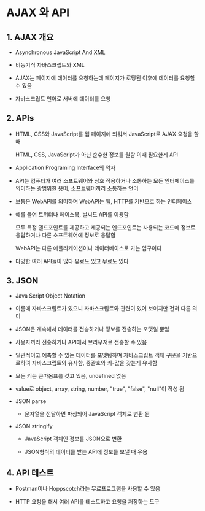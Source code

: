 # AJAX 와 API

## 1. AJAX 개요

- Asynchronous JavaScript And XML

- 비동기식 자바스크립트와 XML

- AJAX는 페이지에 데이터를 요청하는데 페이지가 로딩된 이후에 데이터를 요청할 수 있음

- 자바스크립트 언어로 서버에 데이터를 요청



## 2. APIs

- HTML, CSS와 JavaScript를 웹 페이지에 띄워서 JavaScript로 AJAX 요청을 할 때 
  
  HTML, CSS, JavaScript가 아닌 순수한 정보를 원함 이때 필요한게 API

- Application Programing Interface의 약자

- API는 컴퓨터가 여러 소프트웨어와 상호 작용하거나 소통하는 모든 인터페이스를 의미하는 광범위한 용어, 소프트웨어끼리 소통하는 언어

- 보통은 WebAPI를 의미하며 WebAPI는 웹, HTTP를 기반으로 하는 인터페이스

- 예를 들어 트위터나 페이스북, 날씨도 API를 이용함
  
  모두 특정 엔드포인트를 제공하고 제공되는 엔드포인트는 사용되는 코드에 정보로 응답하거나 다른 소프트웨어에 정보로 응답함
  
  WebAPI는 다른 애플리케이션이나 데이터베이스로 가는 입구이다

- 다양한 여러 API들이 많다 유료도 있고 무료도 있다



## 3. JSON

- Java Script Object Notation

- 이름에 자바스크립트가 있으니 자바스크립트와 관련이 있어 보이지만 전혀 다른 의미

- JSON은 계속해서 데이터를 전송하거나 정보를 전송하는 포맷일 뿐임

- 사용자끼리 전송하거나 API에서 브라우저로 전송할 수 있음

- 일관적이고 예측할 수 있는 데이터를 포맷팅하며 자바스크립트 객체 구문을 기반으로하여 자바스크립트와 유사함, 중괄호와 키-값을 갖는게 유사함

- 모든 키는 큰따옴표를 갖고 있음, undefined 없음

- value로 object, array, string, number, "true", "false", "null"이 작성 됨

- JSON.parse
  
  - 문자열을 전달하면 파싱되어 JavaScript 객체로 변환 됨

- JSON.stringify
  
  - JavaScript 객체인 정보를 JSON으로 변환
  
  - JSON형식의 데이터를 받는 API에 정보를 보낼 때 유용



## 4. API 테스트

- Postman이나 Hoppscotch라는 무료프로그램을 사용할 수 있음

- HTTP 요청을 해서 여러 API를 테스트하고 요청을 저장하는 도구



# 
